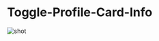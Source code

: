 # Toggle-Profile-Card-Info

![shot](https://user-images.githubusercontent.com/56879548/233745827-e000de1f-5e34-466a-8114-bdb3853e361e.jpg)
